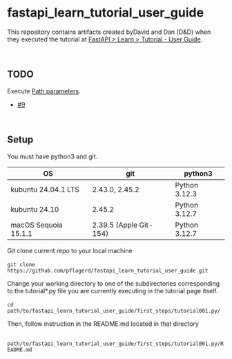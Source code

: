 # fastapi_learn_tutorial_user_guide

This repository contains artifacts created byDavid and Dan (D&D) when they executed the tutorial at [FastAPI > Learn > Tutorial - User Guide](https://fastapi.tiangolo.com/tutorial/).

<br>

## TODO
   Execute [Path parameters](https://fastapi.tiangolo.com/tutorial/path-params/).
   * [#9](https://github.com/pflagerd/fastapi_learn_tutorial_user_guide/issues/9)

<br>

## Setup
You must have python3 and git.

| OS | git | python3 |
| -------- | -------- | -------- |
| kubuntu 24.04.1 LTS   | 2.43.0, 2.45.2   | Python 3.12.3   |
| kubuntu 24.10   | 2.45.2   | Python 3.12.7   |
| macOS Sequoia 15.1.1   | 2.39.5 (Apple Git-154)   | Python 3.12.7   |

Git clone current repo to your local machine

​	`git clone https://github.com/pflagerd/fastapi_learn_tutorial_user_guide.git`

Change your working directory to one of the subdirectories corresponding to the tutorial*.py file you are currently executing in the tutorial page itself.

​	`cd path/to/fastapi_learn_tutorial_user_guide/first_steps/tutorial001.py/`

Then, follow instruction in the README.md located in that directory

​	`path/to/fastapi_learn_tutorial_user_guide/first_steps/tutorial001.py/README.md`
